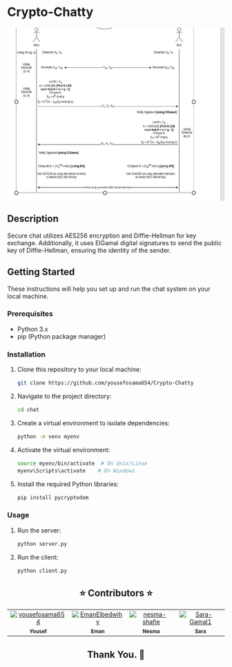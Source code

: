 # Crypto-Chatty
<div align="center">
   <img align="center" height=400px src="./images/chat.png" alt="logo">
</div>

## Description
Secure chat utilizes AES256 encryption and Diffie-Hellman for key exchange. Additionally, it uses ElGamal digital signatures to send the public key of Diffie-Hellman, ensuring the identity of the sender.

## Getting Started

These instructions will help you set up and run the chat system on your local machine.

### Prerequisites

- Python 3.x
- pip (Python package manager)

### Installation

1. Clone this repository to your local machine:

    ```bash
    git clone https://github.com/yousefosama654/Crypto-Chatty
    ```
    

2. Navigate to the project directory:

    ```bash
    cd chat
    ```
    

3. Create a virtual environment to isolate dependencies:

    ```bash
    python -m venv myenv
    ```
    

4. Activate the virtual environment:

    ```bash
    source myenv/bin/activate  # On Unix/Linux
    myenv\Scripts\activate    # On Windows
    ```
    

5. Install the required Python libraries:

    ```bash
    pip install pycryptodom
    ```
    

### Usage

1. Run the server:

    ```bash
    python server.py
    ```
    

2. Run the client:

    ```bash
    python client.py
    ```




<h2 align='center' <a name = "Contributors"> ⭐ Contributors ⭐ </h2>
<!-- readme: collaborators -start -->
<table  align='center'> 
<tr>
    <td align="center">
        <a href="https://github.com/yousefosama654">
            <img src="https://avatars.githubusercontent.com/u/93356614?v=4" width="100;" alt="yousefosama654"/>
            <br />
            <sub><b>Yousef</b></sub>
        </a>
    </td>
    <td align="center">
        <a href="https://github.com/EmanElbedwihy">
            <img src="https://avatars.githubusercontent.com/u/120182209?v=4" width="100;" alt="EmanElbedwihy"/>
            <br />
            <sub><b>Eman</b></sub>
        </a>
    </td>
        <td align="center">
        <a href="https://github.com/nesma-shafie">
            <img src="https://avatars.githubusercontent.com/u/120175134?v=4" width="100;" alt="nesma-shafie"/>
            <br />
            <sub><b>Nesma</b></sub>
        </a>
    </td>
    <td align="center">
        <a href="https://github.com/Sara-Gamal1">
            <img src="https://avatars.githubusercontent.com/u/106556638?v=4" width="100;" alt="Sara-Gamal1"/>
            <br />
            <sub><b>Sara</b></sub>
        </a>
    </td></tr>
</table>
<!-- readme: collaborators -end -->
<h2 align='center'>Thank You. 💖 </h2>
